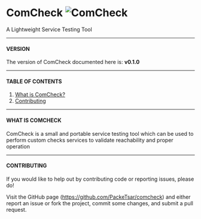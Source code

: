 # ComCheck ![ComCheck][logo]
A Lightweight Service Testing Tool

-----------------------------------------
####   VERSION   ####
The version of ComCheck documented here is: **v0.1.0**


-----------------------------------------
####   TABLE OF CONTENTS   ####
1. [What is ComCheck?](#what-is-radiuid)
2. [Contributing](#contributing)


-----------------------------------------
####   WHAT IS COMCHECK   ####
ComCheck is a small and portable service testing tool which can be used to perform custom checks services to validate reachability and proper operation


-----------------------------------------
####   CONTRIBUTING   ####
If you would like to help out by contributing code or reporting issues, please do!

Visit the GitHub page (https://github.com/PackeTsar/comcheck) and either report an issue or fork the project, commit some changes, and submit a pull request.

[logo]: http://www.packetsar.com/wp-content/uploads/comcheck-logo-100.png